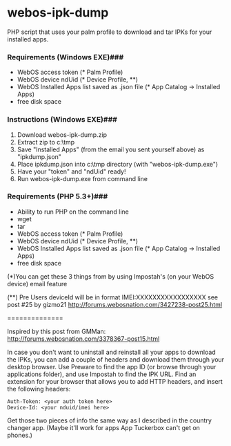 webos-ipk-dump
==============

PHP script that uses your palm profile to download and tar IPKs for your installed apps.

### Requirements (Windows EXE)###

* WebOS access token (* Palm Profile)
* WebOS device ndUid (* Device Profile, **)
* WebOS Installed Apps list saved as .json file (* App Catalog -> Installed Apps)
* free disk space

### Instructions (Windows EXE)###

1. Download webos-ipk-dump.zip
2. Extract zip to c:\tmp
3. Save "Installed Apps" (from the email you sent yourself above) as "ipkdump.json"
4. Place ipkdump.json into c:\tmp directory (with "webos-ipk-dump.exe")
5. Have your "token" and "ndUid" ready!
6. Run webos-ipk-dump.exe from command line

### Requirements (PHP 5.3+)###

* Ability to run PHP on the command line
* wget
* tar
* WebOS access token (* Palm Profile)
* WebOS device ndUid (* Device Profile, **)
* WebOS Installed Apps list saved as .json file (* App Catalog -> Installed Apps)
* free disk space


(*)You can get these 3 things from by using Impostah's (on your WebOS device) email feature

(**) Pre Users deviceId will be in format IMEI:XXXXXXXXXXXXXXXXX see post #25 by gizmo21 http://forums.webosnation.com/3427238-post25.html

==============

Inspired by this post from GMMan:
http://forums.webosnation.com/3378367-post15.html

In case you don't want to uninstall and reinstall all your apps to download the IPKs, you can add a couple of headers and download them through your desktop browser. Use Preware to find the app ID (or browse through your applications folder), and use Impostah to find the IPK URL. Find an extension for your browser that allows you to add HTTP headers, and insert the following headers:
````
Auth-Token: <your auth token here>
Device-Id: <your nduid/imei here>
````
Get those two pieces of info the same way as I described in the country changer app. (Maybe it'll work for apps App Tuckerbox can't get on phones.)
